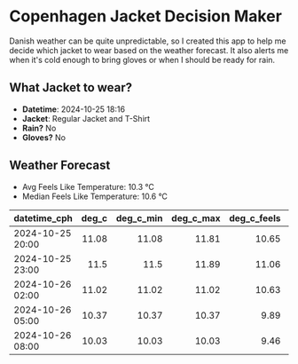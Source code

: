 
# Copenhagen Jacket Decision Maker

Danish weather can be quite unpredictable, so I created this app to help me decide which jacket to wear based on the weather forecast. 
It also alerts me when it's cold enough to bring gloves or when I should be ready for rain.

## What Jacket to wear?

- **Datetime**: 2024-10-25 18:16
- **Jacket**: Regular Jacket and T-Shirt
- **Rain?** No
- **Gloves?** No

## Weather Forecast
- Avg Feels Like Temperature: 10.3 °C
- Median Feels Like Temperature: 10.6 °C

| datetime_cph     |   deg_c |   deg_c_min |   deg_c_max |   deg_c_feels | weather   | wind   | rain   |
|:-----------------|--------:|------------:|------------:|--------------:|:----------|:-------|:-------|
| 2024-10-25 20:00 |   11.08 |       11.08 |       11.81 |         10.65 | Clouds    | Low    | None   |
| 2024-10-25 23:00 |   11.5  |       11.5  |       11.89 |         11.06 | Clouds    | Low    | None   |
| 2024-10-26 02:00 |   11.02 |       11.02 |       11.02 |         10.63 | Clouds    | Low    | None   |
| 2024-10-26 05:00 |   10.37 |       10.37 |       10.37 |          9.89 | Clear     | Low    | None   |
| 2024-10-26 08:00 |   10.03 |       10.03 |       10.03 |          9.46 | Clear     | Low    | None   |
        